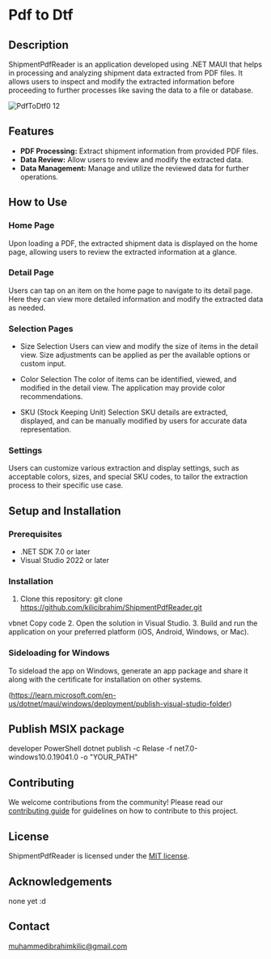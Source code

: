 # Pdf to Dtf

## Description

ShipmentPdfReader is an application developed using .NET MAUI that helps in processing and analyzing shipment data extracted from PDF files. It allows users to inspect and modify the extracted information before proceeding to further processes like saving the data to a file or database.

![PdfToDtf0 12](https://github.com/kilicibrahim/ShipmentPdfReader/assets/80289487/0407f7a3-2b37-4d57-837d-e1877d4a2c1d)

## Features

- **PDF Processing:** Extract shipment information from provided PDF files.
- **Data Review:** Allow users to review and modify the extracted data.
- **Data Management:** Manage and utilize the reviewed data for further operations.

## How to Use

### Home Page
Upon loading a PDF, the extracted shipment data is displayed on the home page, allowing users to review the extracted information at a glance.

### Detail Page
Users can tap on an item on the home page to navigate to its detail page. Here they can view more detailed information and modify the extracted data as needed.

### Selection Pages
- Size Selection
Users can view and modify the size of items in the detail view. Size adjustments can be applied as per the available options or custom input.

- Color Selection
The color of items can be identified, viewed, and modified in the detail view. The application may provide color recommendations.

- SKU (Stock Keeping Unit) Selection
SKU details are extracted, displayed, and can be manually modified by users for accurate data representation.
### Settings
Users can customize various extraction and display settings, such as acceptable colors, sizes, and special SKU codes, to tailor the extraction process to their specific use case.

## Setup and Installation

### Prerequisites
- .NET SDK 7.0 or later
- Visual Studio 2022 or later

### Installation
1. Clone this repository:
git clone https://github.com/kilicibrahim/ShipmentPdfReader.git

vbnet
Copy code
2. Open the solution in Visual Studio.
3. Build and run the application on your preferred platform (iOS, Android, Windows, or Mac).

### Sideloading for Windows
To sideload the app on Windows, generate an app package and share it along with the certificate for installation on other systems.

(https://learn.microsoft.com/en-us/dotnet/maui/windows/deployment/publish-visual-studio-folder)

## Publish MSIX package

developer PowerShell
dotnet publish -c Relase -f net7.0-windows10.0.19041.0 -o "YOUR_PATH"

## Contributing

We welcome contributions from the community! Please read our [contributing guide](/CONTRIBUTING.md) for guidelines on how to contribute to this project.

## License

ShipmentPdfReader is licensed under the [MIT license](/LICENSE).

## Acknowledgements

none yet :d
## Contact

muhammedibrahimkilic@gmail.com

